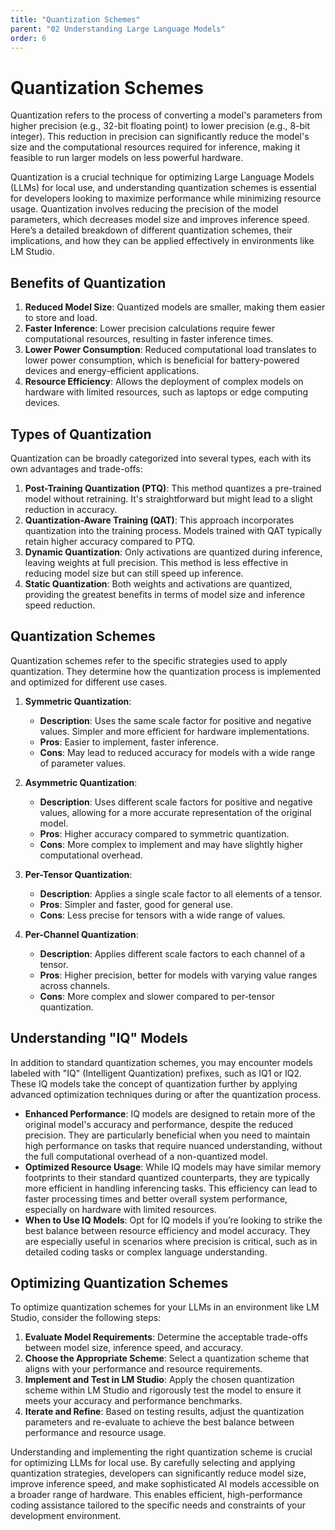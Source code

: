 ```yaml
---
title: "Quantization Schemes"
parent: "02 Understanding Large Language Models"
order: 6
---
```

# Quantization Schemes

Quantization refers to the process of converting a model's parameters from higher precision (e.g., 32-bit floating point) to lower precision (e.g., 8-bit integer). This reduction in precision can significantly reduce the model's size and the computational resources required for inference, making it feasible to run larger models on less powerful hardware.

Quantization is a crucial technique for optimizing Large Language Models (LLMs) for local use, and understanding quantization schemes is essential for developers looking to maximize performance while minimizing resource usage. Quantization involves reducing the precision of the model parameters, which decreases model size and improves inference speed. Here’s a detailed breakdown of different quantization schemes, their implications, and how they can be applied effectively in environments like LM Studio.

## Benefits of Quantization

1. **Reduced Model Size**: Quantized models are smaller, making them easier to store and load.
2. **Faster Inference**: Lower precision calculations require fewer computational resources, resulting in faster inference times.
3. **Lower Power Consumption**: Reduced computational load translates to lower power consumption, which is beneficial for battery-powered devices and energy-efficient applications.
4. **Resource Efficiency**: Allows the deployment of complex models on hardware with limited resources, such as laptops or edge computing devices.

## Types of Quantization

Quantization can be broadly categorized into several types, each with its own advantages and trade-offs:

1. **Post-Training Quantization (PTQ)**: This method quantizes a pre-trained model without retraining. It's straightforward but might lead to a slight reduction in accuracy.
2. **Quantization-Aware Training (QAT)**: This approach incorporates quantization into the training process. Models trained with QAT typically retain higher accuracy compared to PTQ.
3. **Dynamic Quantization**: Only activations are quantized during inference, leaving weights at full precision. This method is less effective in reducing model size but can still speed up inference.
4. **Static Quantization**: Both weights and activations are quantized, providing the greatest benefits in terms of model size and inference speed reduction.

## Quantization Schemes

Quantization schemes refer to the specific strategies used to apply quantization. They determine how the quantization process is implemented and optimized for different use cases.

1. **Symmetric Quantization**:
   - **Description**: Uses the same scale factor for positive and negative values. Simpler and more efficient for hardware implementations.
   - **Pros**: Easier to implement, faster inference.
   - **Cons**: May lead to reduced accuracy for models with a wide range of parameter values.

2. **Asymmetric Quantization**:
   - **Description**: Uses different scale factors for positive and negative values, allowing for a more accurate representation of the original model.
   - **Pros**: Higher accuracy compared to symmetric quantization.
   - **Cons**: More complex to implement and may have slightly higher computational overhead.

3. **Per-Tensor Quantization**:
   - **Description**: Applies a single scale factor to all elements of a tensor.
   - **Pros**: Simpler and faster, good for general use.
   - **Cons**: Less precise for tensors with a wide range of values.

4. **Per-Channel Quantization**:
   - **Description**: Applies different scale factors to each channel of a tensor.
   - **Pros**: Higher precision, better for models with varying value ranges across channels.
   - **Cons**: More complex and slower compared to per-tensor quantization.

## Understanding "IQ" Models

In addition to standard quantization schemes, you may encounter models labeled with "IQ" (Intelligent Quantization) prefixes, such as IQ1 or IQ2. These IQ models take the concept of quantization further by applying advanced optimization techniques during or after the quantization process.

- **Enhanced Performance**: IQ models are designed to retain more of the original model's accuracy and performance, despite the reduced precision. They are particularly beneficial when you need to maintain high performance on tasks that require nuanced understanding, without the full computational overhead of a non-quantized model.
- **Optimized Resource Usage**: While IQ models may have similar memory footprints to their standard quantized counterparts, they are typically more efficient in handling inferencing tasks. This efficiency can lead to faster processing times and better overall system performance, especially on hardware with limited resources.
- **When to Use IQ Models**: Opt for IQ models if you’re looking to strike the best balance between resource efficiency and model accuracy. They are especially useful in scenarios where precision is critical, such as in detailed coding tasks or complex language understanding.

## Optimizing Quantization Schemes

To optimize quantization schemes for your LLMs in an environment like LM Studio, consider the following steps:

1. **Evaluate Model Requirements**: Determine the acceptable trade-offs between model size, inference speed, and accuracy.
2. **Choose the Appropriate Scheme**: Select a quantization scheme that aligns with your performance and resource requirements.
3. **Implement and Test in LM Studio**: Apply the chosen quantization scheme within LM Studio and rigorously test the model to ensure it meets your accuracy and performance benchmarks.
4. **Iterate and Refine**: Based on testing results, adjust the quantization parameters and re-evaluate to achieve the best balance between performance and resource usage.

Understanding and implementing the right quantization scheme is crucial for optimizing LLMs for local use. By carefully selecting and applying quantization strategies, developers can significantly reduce model size, improve inference speed, and make sophisticated AI models accessible on a broader range of hardware. This enables efficient, high-performance coding assistance tailored to the specific needs and constraints of your development environment.
